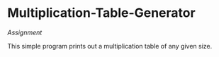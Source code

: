 # Multiplication-Table-Generator
_Assignment_

This simple program prints out a multiplication table of any given size.
